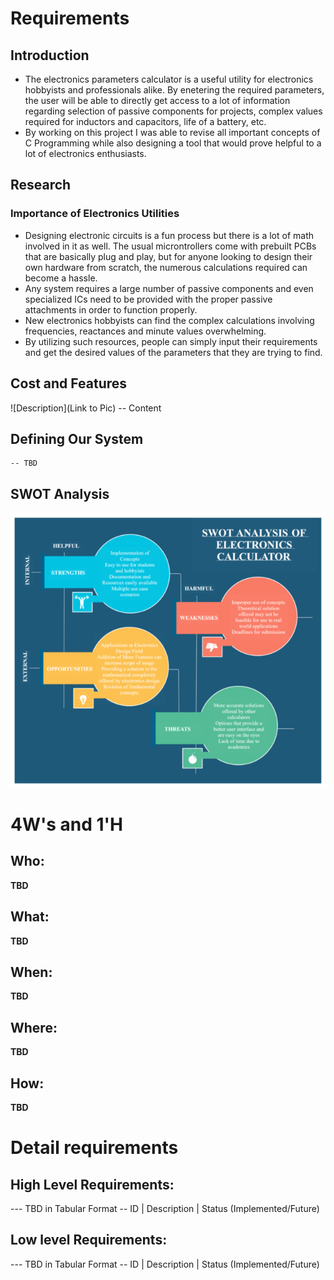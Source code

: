 # Requirements
## Introduction
 - The electronics parameters calculator is a useful utility for electronics hobbyists and professionals alike. By enetering the required parameters, the user will be able to directly get access to a lot of information regarding selection of passive components for projects, complex values required for inductors and capacitors, life of a battery, etc.
 - By working on this project I was able to revise all important concepts of C Programming while also designing a tool that would prove helpful to a lot of electronics enthusiasts.

## Research
### Importance of Electronics Utilities
- Designing electronic circuits is a fun process but there is a lot of math involved in it as well. The usual microntrollers come with prebuilt PCBs that are basically plug and play, but for anyone looking to design their own hardware from scratch, the numerous calculations required can become a hassle.
- Any system requires a large number of passive components and even specialized ICs need to be provided with the proper passive attachments in order to function properly.
- New electronics hobbyists can find the complex calculations involving frequencies, reactances and minute values overwhelming.
- By utilizing such resources, people can simply input their requirements and get the desired values of the parameters that they are trying to find.

## Cost and Features
![Description](Link to Pic)
-- Content 
## Defining Our System
    -- TBD
## SWOT Analysis
<img src="/1_Requirements/SWOT_Analysis.png">

# 4W&#39;s and 1&#39;H

## Who:

**TBD**

## What:

**TBD**

## When:

**TBD**

## Where:

**TBD**

## How:

**TBD**

# Detail requirements
## High Level Requirements:
--- TBD in Tabular Format 
-- ID | Description | Status (Implemented/Future)


##  Low level Requirements:
--- TBD in Tabular Format 
-- ID | Description | Status (Implemented/Future)
